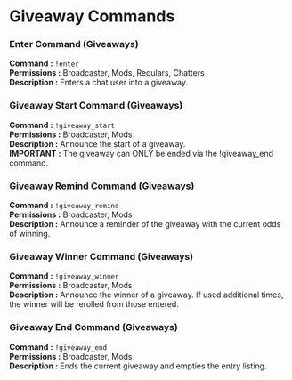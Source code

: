 # Giveaway Commands


### Enter Command (Giveaways)

**Command :** `!enter`  
**Permissions :** Broadcaster, Mods, Regulars, Chatters  
**Description :** Enters a chat user into a giveaway.  


### Giveaway Start Command (Giveaways)

**Command :** `!giveaway_start`  
**Permissions :** Broadcaster, Mods  
**Description :** Announce the start of a giveaway.  
**IMPORTANT :** The giveaway can ONLY be ended via the !giveaway_end command.  


### Giveaway Remind Command (Giveaways)

**Command :** `!giveaway_remind`  
**Permissions :** Broadcaster, Mods  
**Description :** Announce a reminder of the giveaway with the current odds of winning.  


### Giveaway Winner Command (Giveaways)

**Command :** `!giveaway_winner`  
**Permissions :** Broadcaster, Mods  
**Description :** Announce the winner of a giveaway.  If used additional times, the winner will be rerolled from those entered.  


### Giveaway End Command (Giveaways)

**Command :** `!giveaway_end`  
**Permissions :** Broadcaster, Mods  
**Description :** Ends the current giveaway and empties the entry listing.  


